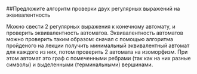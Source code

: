 ##Предложите алгоритм проверки двух регулярных выражений на эквивалентность

Можно свести 2 регулярных выражения к конечному автомату, и проверить эквивалентность автоматов.
Эквивалентность автоматов можно проверить таким образом: сначал с помощью алгоритма пройденого на лекции получить минимальный эквивалентный автомат для каждого из них, потом проверить 2 автомата на изоморфизм. При этом автомат это граф с помеченными ребрами (так как на них разные символы) и выделенными (терминальными) вершинами.